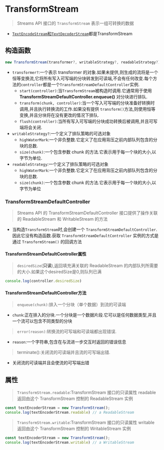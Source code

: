 # TransformStream

>Streams API 接口的 `TransformStream` 表示一组可转换的数据

* [`TextEncodeStream`和`TextDecoderStream`](./EncodingApi.md#encoding)都是TransformStream

## 构造函数

```js
new TransformStream(transformer?, writableStrategy?, readableStrategy?)
```

* `transformer?`:一个表示 transformer 的对象.如果未提供,则生成的流将是一个恒等变换流,它将所有写入可写端的分块转发到可读端,不会有任何改变.每个方法的`controller`都是一个`TransformStreamDefaultController`实例.
  * `start(controller)`:当`TransformStream`被构造时调用.它通常用于使用**TransformStreamDefaultController.enqueue()** 对分块进行排队.
  * `transform(chunk, controller)`:当一个写入可写端的分块准备好转换时调用,并且执行转换流的工作.如果没有提供 `transform()`方法,则使用恒等变换,并且分块将在没有更改的情况下排队.
  * `flush(controller)`:当所有写入可写端的分块成功转换后被调用,并且可写端将会关闭.
* `writableStrategy?`:一个定义了排队策略的可选对象
  * `highWaterMark`:一个非负整数.它定义了在应用背压之前内部队列包含的分块的总数.
  * `size(chunk)`:一个包含参数 chunk 的方法.它表示用于每一个块的大小,以字节为单位.
* `readableStrategy`:一个定义了排队策略的可选对象
  * `highWaterMark`:一个非负整数.它定义了在应用背压之前内部队列包含的分块的总数.
  * `size(chunk)`:一个包含参数 chunk 的方法.它表示用于每一个块的大小,以字节为单位

### TransformStreamDefaultController

>Streams API 的 TransformStreamDefaultController 接口提供了操作关联的 ReadableStream 和 WritableStream 的方法

* 当构造`TransformStream`时,会创建一个 `TransformStreamDefaultController`.因此它没有构造函数.获取 `TransformStreamDefaultController` 实例的方式是通过 `TransformStream()` 的回调方法

#### TransformStreamDefaultController属性

>`desiredSize`(**只读**),返回填充满关联的 ReadableStream 的内部队列所需要的大小.如果这个desiredSize是0,则队列已满

```js
console.log(controller.desiredSize)
```

#### TransformStreamDefaultController方法

> `enqueue(chunk)`:排入一个分块（单个数据）到流的可读端

* `chunk`:正在排入的分块.一个分块是一个数据片段.它可以是任何数据类型,并且一个流可以包含不同类型的分块

>`error(reason)`:转换流的可写端和可读端都出现错误.

* `reason`:一个字符串,包含在与流进一步交互时返回的错误信息

>terminate():关闭流的可读端并且流的可写端出错.

* 关闭流的可读端并且会使流的可写端出错

## 属性

>`TransformStream.readable`:TransformStream 接口的只读属性 readable 返回由这个 TransformStream 控制的 ReadableStream 实例

```js
const textEncoderStream = new TransformStream();
console.log(textEncoderStream.readable) // a ReadableStream
```

>`TransformStream.writable`:TransformStream 接口的只读属性 writable 返回由这个 TransformStream 控制的 WritableStream 实例

```js
const textEncoderStream = new TransformStream();
console.log(textEncoderStream.writable) // a WritableStream
```
